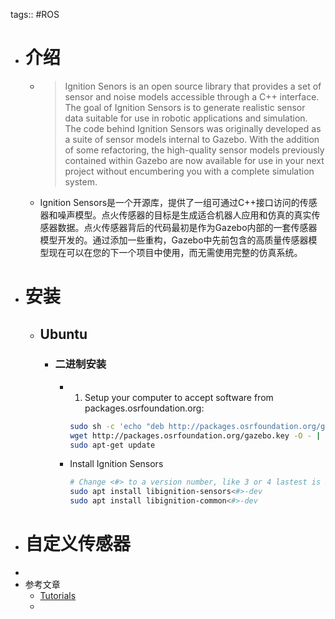 tags:: #ROS

- # 介绍
	- > Ignition Senors is an open source library that provides a set of sensor and noise models accessible through a C++ interface. The goal of Ignition Sensors is to generate realistic sensor data suitable for use in robotic applications and simulation. The code behind Ignition Sensors was originally developed as a suite of sensor models internal to Gazebo. With the addition of some refactoring, the high-quality sensor models previously contained within Gazebo are now available for use in your next project without encumbering you with a complete simulation system.
	- Ignition Sensors是一个开源库，提供了一组可通过C++接口访问的传感器和噪声模型。点火传感器的目标是生成适合机器人应用和仿真的真实传感器数据。点火传感器背后的代码最初是作为Gazebo内部的一套传感器模型开发的。通过添加一些重构，Gazebo中先前包含的高质量传感器模型现在可以在您的下一个项目中使用，而无需使用完整的仿真系统。
- # 安装
	- ## Ubuntu
		- ### 二进制安装
			- 1. Setup your computer to accept software from packages.osrfoundation.org:
			  ```bash
			  sudo sh -c 'echo "deb http://packages.osrfoundation.org/gazebo/ubuntu-stable `lsb_release -cs` main" > /etc/apt/sources.list.d/gazebo-stable.list'
			  wget http://packages.osrfoundation.org/gazebo.key -O - | sudo apt-key add -
			  sudo apt-get update
			  ```
			- Install Ignition Sensors
			  ```bash
			  # Change <#> to a version number, like 3 or 4 lastest is 6
			  sudo apt install libignition-sensors<#>-dev
			  sudo apt install libignition-common<#>-dev
			  ```
- # 自定义传感器
-
- 参考文章
	- [Tutorials](https://gazebosim.org/api/sensors/6.0/tutorials.html)
	-